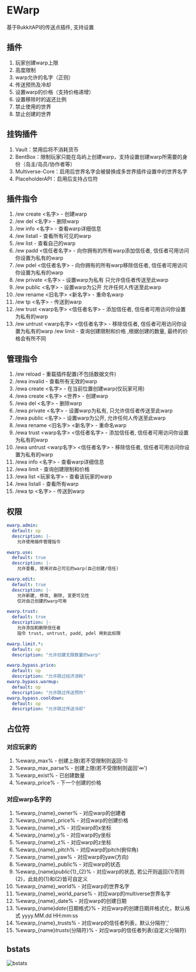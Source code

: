 # EWarp

基于BukkitAPI的传送点插件, 支持设置

## 插件

1. 玩家创建warp上限
2. 高度限制
3. warp允许的名字（正则）
4. 传送预热及冷却
5. 设置warp的价格（支持价格递增）
6. 设置移除时的返还比例
7. 禁止使用的世界
8. 禁止创建的世界

## 挂钩插件

1. Vault：禁用后将不消耗货币
2. BentBox：限制玩家只能在岛屿上创建warp，支持设置创建warp所需要的身份（岛主/岛员/协作者等）
3. Multiverse-Core：启用后世界名字会被替换成多世界插件设置中的世界名字
4. PlaceholderAPI：启用后支持占位符

## 插件指令

1. /ew create <名字> - 创建warp
2. /ew del <名字> - 删除warp
3. /ew info <名字> - 查看warp详细信息
4. /ew listall - 查看所有可见的warp
5. /ew list - 查看自己的warp
6. /ew padd <信任者名字> - 向你拥有的所有warp添加信任者, 信任者可用访问你设置为私有的warp
7. /ew pdel <信任者名字> - 向你拥有的所有warp移除信任者, 信任者可用访问你设置为私有的warp
8. /ew private <名字> - 设置warp为私有 只允许信任者传送至此warp
9. /ew public <名字> - 设置warp为公开 允许任何人传送至此warp
10. /ew rename <旧名字> <新名字> - 重命名warp
11. /ew tp <名字> - 传送到warp
12. /ew trust <warp名字> <信任者名字> - 添加信任者, 信任者可用访问你设置为私有的warp
13. /ew untrust <warp名字> <信任者名字> - 移除信任者, 信任者可用访问你设置为私有的warp /ew limit - 查询创建限制和价格 ,根据创建的数量, 最终的价格会有所不同

## 管理指令

1. /ew reload - 重载插件配置(不包括数据文件)
2. /ewa invalid - 查看所有无效的warp
3. /ewa create <名字> - 在当前位置创建warp(仅玩家可用)
4. /ewa create <名字> <世界> <x> <y> <z> - 创建warp
5. /ewa del <名字> - 删除warp
6. /ewa private <名字> - 设置warp为私有, 只允许信任者传送至此warp
7. /ewa public <名字> - 设置warp为公开, 允许任何人传送至此warp
8. /ewa rename <旧名字> <新名字> - 重命名warp
9. /ewa trust <warp名字> <信任者名字> - 添加信任者, 信任者可用访问你设置为私有的warp
10. /ewa untrust <warp名字> <信任者名字> - 移除信任者, 信任者可用访问你设置为私有的warp
11. /ewa info <名字> - 查看warp详细信息
12. /ewa limit - 查询创建限制和价格
13. /ewa list <玩家名字> - 查看该玩家的warp
14. /ewa listall - 查看所有warp
15. /ewa tp <名字> - 传送到warp

## 权限

```yaml
ewarp.admin:
  default: op
  description: |-
    允许使用插件管理指令

ewarp.use:
  default: true
  description: |-
    允许查看, 使用对自己可见的warp(自己创建/信任)

ewarp.edit:
  default: true
  description: |-
    允许新建, 修改, 删除, 变更可见性
    仅对自己创建的warp可用

ewarp.trust:
  default: true
  description: |-
    允许添加和删除信任者
    指令 trust, untrust, padd, pdel 用到此权限

ewarp.limit.*:
  default: op
  description: "允许创建无限数量的warp"

ewarp.bypass.price:
  default: op
  description: "允许跳过经济消耗"
ewarp.bypass.warmup:
  default: op
  description: "允许跳过传送预热"
ewarp.bypass.cooldown:
  default: op
  description: "允许跳过传送冷却"
```

## 占位符

### 对应玩家的

1. %ewarp_max% - 创建上限(若不受限制则返回-1)
2. %ewarp_max_parse% - 创建上限(若不受限制则返回'∞')
3. %ewarp_exist% - 已创建数量
4. %ewarp_price% - 下一个创建的价格

### 对应warp名字的

1. %ewarp_{name}_owner% - 对应warp的创建者
2. %ewarp_{name}_price% - 对应warp的创建价格
3. %ewarp_{name}_x% - 对应warp的x坐标
4. %ewarp_{name}_y% - 对应warp的y坐标
5. %ewarp_{name}_z% - 对应warp的z坐标
6. %ewarp_{name}_pitch% - 对应warp的pitch(俯仰角)
7. %ewarp_{name}_yaw% - 对应warp的yaw(方向)
8. %ewarp_{name}_public% - 对应warp的状态
9. %ewarp_{name}_public_{1}_{2}% - 对应warp的状态, 若公开则返回{1}否则{2}，此处的{1}和{2}皆可自定义
10. %ewarp_{name}_world% - 对应warp的世界名字
11. %ewarp_{name}_world_parse% - 对应warp的multiverse世界名字
12. %ewarp_{name}_date% - 对应warp的创建日期
13. %ewarp_{name}_date_{日期格式}% - 对应warp的创建日期并格式化，默认格式 yyyy.MM.dd HH:mm:ss
14. %ewarp_{name}_trusts% - 对应warp的信任者列表，默认分隔符','
15. %ewarp_{name}_trusts_{分隔符}% - 对应warp的信任者列表(自定义分隔符)

## bstats

![bstats](https://bstats.org/signatures/bukkit/EWarp.svg)